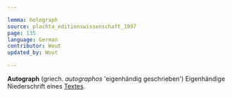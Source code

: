```yaml
---

lemma: holograph
source: plachta_editionswissenschaft_1997
page: 135
language: German
contributor: Wout
updated_by: Wout

---
```


**Autograph** (griech. _autographos_ 'eigenhändig geschrieben') Eigenhändige Niederschrift eines [Textes](text.html).
